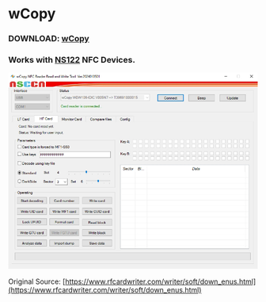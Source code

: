 # wCopy

### **DOWNLOAD: [wCopy](https://github.com/skylandersNFC/wCopy/releases/tag/2024.01.05)**

### Works with [NS122](https://skylandersnfc.github.io/Docs/Skylanders_Buying_List/Skylanders_NFC_Devices/NS122/) NFC Devices.

![wCopy_2024010501](https://raw.githubusercontent.com/skylandersNFC/wCopy/main/images/wCopy_2024010501.jpg)

Original Source: [https://www.rfcardwriter.com/writer/soft/down_enus.html](https://www.rfcardwriter.com/writer/soft/down_enus.html)
